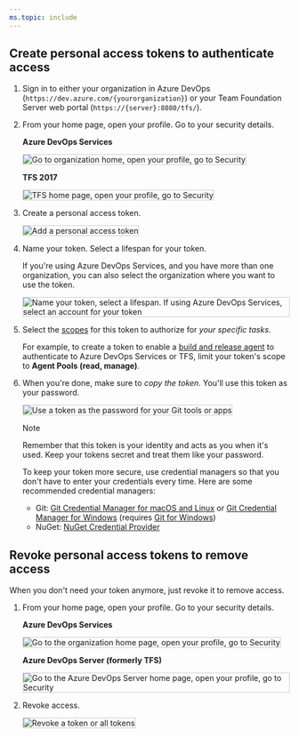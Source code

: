 ```yaml
---
ms.topic: include
---
```


## Create personal access tokens to authenticate access

1. Sign in to either your organization in Azure DevOps (```https://dev.azure.com/{yourorganization}```)
   or your Team Foundation Server web portal (```https://{server}:8080/tfs/```).

2. From your home page, open your profile. Go to your security details.

   **Azure DevOps Services**

   <img alt="Go to organization home, open your profile, go to Security" src="/azure/devops/repos/git/_shared/_img/my-profile-team-services.png" style="border: 1px solid #CCCCCC" />

   **TFS 2017**

   <img alt="TFS home page, open your profile, go to Security" src="/azure/devops/repos/git/_shared/_img/my-profile-tfs.png" style="border: 1px solid #CCCCCC" />

3. Create a personal access token.

   <img alt="Add a personal access token" src="/azure/devops/repos/git/_shared/_img/add-personal-access-token.png" style="border: 1px solid #CCCCCC" />

4. Name your token. Select a lifespan for your token.

   If you're using Azure DevOps Services, and you have more than one organization,
   you can also select the organization where you want to use the token.

   <img alt="Name your token, select a lifespan. If using Azure DevOps Services, select an account for your token" src="/azure/devops/repos/git/_shared/_img/setup-personal-access-token.png" style="border: 1px solid #CCCCCC" />

5. Select the [scopes](/azure/devops/integrate/get-started/authentication/oauth#scopes)
   for this token to authorize for *your specific tasks*.

   For example, to create a token to enable a [build and release agent](/azure/devops/pipelines/agents/agents) to authenticate to Azure DevOps Services or TFS, 
   limit your token's scope to **Agent Pools (read, manage)**. 

6. When you're done, make sure to *copy the token*. You'll use this token as your password.

   <img alt="Use a token as the password for your Git tools or apps" src="/azure/devops/repos/git/_shared/_img/create-personal-access-token.png" style="border: 1px solid #CCCCCC" />

   > [!NOTE]
   > Remember that this token is your identity and acts as you when it's used. Keep your tokens secret and treat them like your password.
   >
   > To keep your token more secure, use credential managers so that you don't have to enter your credentials every time.	Here are some recommended credential managers:
   >
   > * Git: [Git Credential Manager for macOS and Linux](https://github.com/Microsoft/Git-Credential-Manager-for-Mac-and-Linux)
	or [Git Credential Manager for Windows](https://github.com/Microsoft/Git-Credential-Manager-for-Windows)
	(requires [Git for Windows](https://www.git-scm.com/download/win))
   > * NuGet: [NuGet Credential Provider](/azure/devops/artifacts/nuget/nuget-exe)

## Revoke personal access tokens to remove access

When you don't need your token anymore, just revoke it to remove access.

1. From your home page, open your profile. Go to your security details.

	**Azure DevOps Services**

	<img alt="Go to the organization home page, open your profile, go to Security" src="/azure/devops/repos/git/_shared/_img/my-profile-team-services.png" style="border: 1px solid #CCCCCC" />
 
   **Azure DevOps Server (formerly TFS)**

	<img alt="Go to the Azure DevOps Server home page, open your profile, go to Security" src="/azure/devops/repos/git/_shared/_img/my-profile-tfs.png" style="border: 1px solid #CCCCCC" />

2. Revoke access.

   <img alt="Revoke a token or all tokens" src="/azure/devops/repos/git/_shared/_img/revoke-personal-access-tokens.png" style="border: 1px solid #CCCCCC" />
